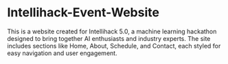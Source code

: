 # Intellihack-Event-Website
This is a website created for Intellihack 5.0, a machine learning hackathon designed to bring together AI enthusiasts and industry experts. The site includes sections like Home, About, Schedule, and Contact, each styled for easy navigation and user engagement.
